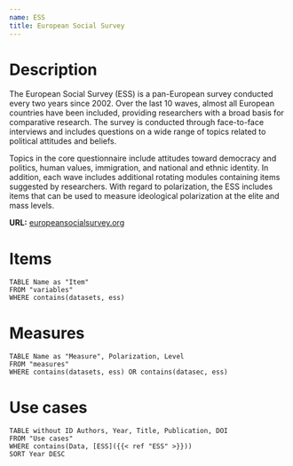 ```yaml
---
name: ESS
title: European Social Survey
---
```

# Description

The European Social Survey (ESS) is a pan-European survey conducted every two years since 2002. Over the last 10 waves, almost all European countries have been included, providing researchers with a broad basis for comparative research. The survey is conducted through face-to-face interviews and includes questions on a wide range of topics related to political attitudes and beliefs. 

Topics in the core questionnaire include attitudes toward democracy and politics, human values, immigration, and national and ethnic identity. In addition, each wave includes additional rotating modules containing items suggested by researchers. With regard to polarization, the ESS includes items that can be used to measure ideological polarization at the elite and mass levels.

**URL:** [europeansocialsurvey.org](https://www.europeansocialsurvey.org/)
# Items
```dataview
TABLE Name as "Item"
FROM "variables"
WHERE contains(datasets, ess)
```

# Measures
```dataview
TABLE Name as "Measure", Polarization, Level
FROM "measures"
WHERE contains(datasets, ess) OR contains(datasec, ess)
```
# Use cases
```dataview
TABLE without ID Authors, Year, Title, Publication, DOI
FROM "Use cases"
WHERE contains(Data, [ESS]({{< ref "ESS" >}}))
SORT Year DESC
```